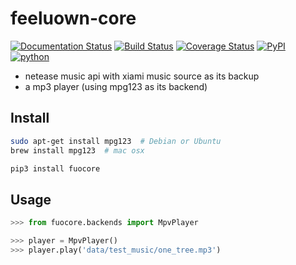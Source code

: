 # feeluown-core

[![Documentation Status](https://readthedocs.org/projects/feeluown-core/badge/?version=latest)](http://feeluown-core.readthedocs.io/en/latest/?badge=latest)
[![Build Status](https://travis-ci.org/cosven/feeluown-core.svg?branch=master)](https://travis-ci.org/cosven/feeluown-core)
[![Coverage Status](https://coveralls.io/repos/github/cosven/feeluown-core/badge.svg?branch=master)](https://coveralls.io/github/cosven/feeluown-core?branch=master)
[![PyPI](https://img.shields.io/pypi/v/fuocore.svg)](https://pypi.python.org/pypi/fuocore)
[![python](https://img.shields.io/pypi/pyversions/fuocore.svg)](https://pypi.python.org/pypi/fuocore)


- netease music api with xiami music source as its backup
- a mp3 player (using mpg123 as its backend)

## Install

```sh
sudo apt-get install mpg123  # Debian or Ubuntu
brew install mpg123  # mac osx

pip3 install fuocore
```

## Usage

```python
>>> from fuocore.backends import MpvPlayer

>>> player = MpvPlayer()
>>> player.play('data/test_music/one_tree.mp3')
```
